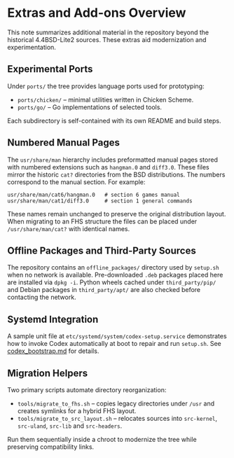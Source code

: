 # Extras and Add-ons Overview

This note summarizes additional material in the repository beyond the historical 4.4BSD-Lite2 sources. These extras aid modernization and experimentation.

## Experimental Ports

Under `ports/` the tree provides language ports used for prototyping:

- `ports/chicken/` – minimal utilities written in Chicken Scheme.
- `ports/go/` – Go implementations of selected tools.

Each subdirectory is self-contained with its own README and build steps.

## Numbered Manual Pages

The `usr/share/man` hierarchy includes preformatted manual pages stored with numbered extensions such as `hangman.0` and `diff3.0`. These files mirror the historic `cat?` directories from the BSD distributions. The numbers correspond to the manual section. For example:

```
usr/share/man/cat6/hangman.0   # section 6 games manual
usr/share/man/cat1/diff3.0     # section 1 general commands
```

These names remain unchanged to preserve the original distribution layout. When migrating to an FHS structure the files can be placed under `/usr/share/man/cat?` with identical names.

## Offline Packages and Third-Party Sources

The repository contains an `offline_packages/` directory used by `setup.sh` when no network is available. Pre-downloaded `.deb` packages placed here are installed via `dpkg -i`. Python wheels cached under `third_party/pip/` and Debian packages in `third_party/apt/` are also checked before contacting the network.

## Systemd Integration

A sample unit file at `etc/systemd/system/codex-setup.service` demonstrates how to invoke Codex automatically at boot to repair and run `setup.sh`. See [codex_bootstrap.md](codex_bootstrap.md) for details.

## Migration Helpers

Two primary scripts automate directory reorganization:

- `tools/migrate_to_fhs.sh` – copies legacy directories under `/usr` and creates symlinks for a hybrid FHS layout.
- `tools/migrate_to_src_layout.sh` – relocates sources into `src-kernel`, `src-uland`, `src-lib` and `src-headers`.

Run them sequentially inside a chroot to modernize the tree while preserving compatibility links.

